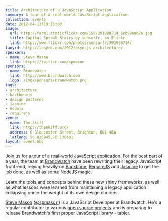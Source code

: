 ```yaml
---
title: Architecture of a JavaScript Application
summary: A tour of a real-world JavaScript application
collection: events
date: 2012-04-12T19:15:00
image: 
  url: http://farm1.staticflickr.com/150/391988714_6cb98eab7e.jpg
  title: Capital Spiral Stairs by sunsurfr, on Flickr
  link: http://www.flickr.com/photos/sunsurfr/391988714/
lanyrd: http://lanyrd.com/2012/asyncjs-architecture/
speakers:
- name: Steve Mason
  link: https://twitter.com/spmason
sponsors:
- name: Brandwatch
  link: http://www.brandwatch.com
  logo: /img/sponsors/brandwatch.png
tags:
- architecture
- backbonejs
- design patterns
- jasmine
- nodejs
- requirejs
venue:
  name: The Skiff
  link: http://theskiff.org/
  address: 6 Gloucester Street, Brighton, BN1 4EW
  latlong: 50.826945,-0.136401
layout: event.hbs
---
```


Join us for a tour of a real-world JavaScript application. For the best part
of a year, the team at [Brandwatch][#brandwatch] have been rewriting their
legacy JavaScript front-end, relying heavily on [Backbone][#backbone],
[RequireJS][#require] and [Jasmine][#jasmine] to get the job done, as well as
some [NodeJS][#node] magic.

Learn the tools and concepts behind these new shiny frameworks, as well as
what lessons were learned from maintaining a legacy application collapsing
under the weight of its own design choices.

[Steve Mason][#homepage] ([@spmason][#twitter]) is a JavaScript Developer at
Brandwatch. He's a regular contributor to various [open source
projects][#github] and is preparing to release Brandwatch's first proper
JavaScript library - tabler.

[#node]: https://asyncjs.com/nodejs/
[#jasmine]: http://pivotal.github.com/jasmine/
[#require]: https://asyncjs.com/requirejs/
[#backbone]: https://asyncjs.com/backbone/
[#brandwatch]: http://www.brandwatch.com
[#homepage]: http://spmason.com
[#twitter]: https://twitter.com/spmason
[#github]: https://github.com/spmason

